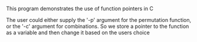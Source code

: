 This program demonstrates the use of function pointers in C

The user could either supply the '-p' argument for the permutation function, or the '-c' argument for combinations.
So we store a pointer to the function as a variable and then change it based on the users choice 
